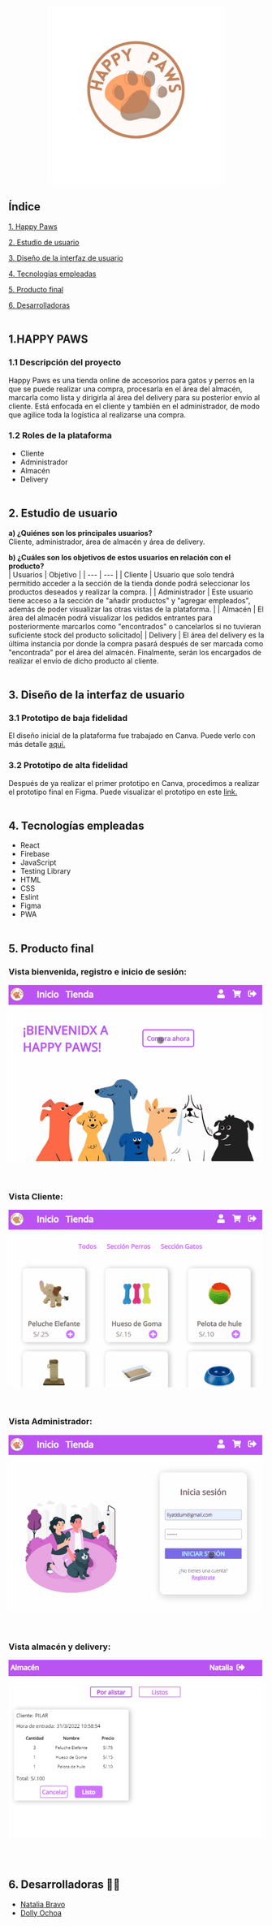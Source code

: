 <p align="center"> 
  <img src="./src/assets/logo.png" alt="happy paws" width="350px" height="350px" >
<!-- </p> <h1 align="center"> Tienda online de accesorios para mascotas</h1> -->

## Índice

[1. Happy Paws](#1-happy-paws)

[2. Estudio de usuario](#2-estudio-de-usuario)

[3. Diseño de la interfaz de usuario](#3-diseño-de-la-interfaz-de-usuario)

[4. Tecnologías empleadas](#4-tecnologías-empleadas)

[5. Producto final](#5-producto-final)

[6. Desarrolladoras](#6-desarrolladoras)
<br><br>

## **1.HAPPY PAWS**

### **1.1 Descripción del proyecto**

Happy Paws es una tienda online de accesorios para gatos y perros en la que se puede realizar una compra, procesarla en el área del almacén, marcarla como lista y dirigirla al área del delivery para su posterior envío al cliente.
Está enfocada en el cliente y también en el administrador, de modo que agilice toda la logística al realizarse una compra. <br>

### **1.2 Roles de la plataforma**

- Cliente
- Administrador
- Almacén
- Delivery
  <br><br>

## **2. Estudio de usuario**

**a) ¿Quiénes son los principales usuarios?** <br>
Cliente, administrador, área de almacén y área de delivery.

**b) ¿Cuáles son los objetivos de estos usuarios en relación con el producto?** <br>
| Usuarios | Objetivo |
| --- | --- |
| Cliente | Usuario que solo tendrá permitido acceder a la sección de la tienda donde podrá seleccionar los productos deseados y realizar la compra. |
| Administrador | Este usuario tiene acceso a la sección de "añadir productos" y "agregar empleados", además de poder visualizar las otras vistas de la plataforma. |
| Almacén | El área del almacén podrá visualizar los pedidos entrantes para posteriormente marcarlos como "encontrados" o cancelarlos si no tuvieran suficiente stock del producto solicitado|
| Delivery | El área del delivery es la última instancia por donde la compra pasará después de ser marcada como "encontrada" por el área del almacén. Finalmente, serán los encargados de realizar el envío de dicho producto al cliente.<br> <br>

## **3. Diseño de la interfaz de usuario**

### **3.1 Prototipo de baja fidelidad**

El diseño inicial de la plataforma fue trabajado en Canva.
Puede verlo con más detalle [aquí.](https://www.canva.com/design/DAE4n3Db3as/Rp340bLg1KrCSVtkBxJsSQ/view?utm_content=DAE4n3Db3as&utm_campaign=designshare&utm_medium=link2&utm_source=sharebutton)

### **3.2 Prototipo de alta fidelidad**

Después de ya realizar el primer prototipo en Canva, procedimos a realizar el prototipo final en Figma. Puede visualizar el prototipo en este [link.](https://www.figma.com/file/7Wfa1lsA28zxarLywHvePF/Happy-paws?node-id=0%3A1)
<br><br>

## **4. Tecnologías empleadas**

- React
- Firebase
- JavaScript
- Testing Library
- HTML
- CSS
- Eslint
- Figma
- PWA
  <br><br>

## **5. Producto final**

### **Vista bienvenida, registro e inicio de sesión:** <br>

<p align center>
<img width="500" height="350" src="src/assets/welcome.gif">
</p><br>

### **Vista Cliente:** <br>

<p align center>
<img width="500" height="350" src="src/assets/cliente.gif">
</p><br>

### **Vista Administrador:** <br>

<p align center>
<img width="500" height="350" src="src/assets/admin.gif">
</p><br>

### **Vista almacén y delivery:** <br>

<p align center>
<img width="500" height="350" src="src/assets/store.gif">
</p><br><br>

## 6. Desarrolladoras 👩‍💻

- [Natalia Bravo](https://github.com/Natalia7919)
- [Dolly Ochoa](https://github.com/DollyPilar)
